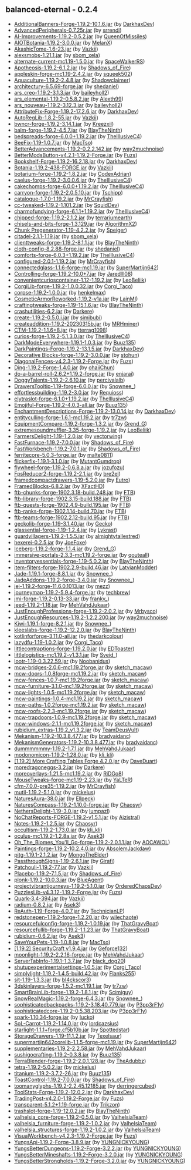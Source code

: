 ## balanced-eternal - 0.2.4

  * [AdditionalBanners-Forge-1.19.2-10.1.6.jar](https://www.curseforge.com/minecraft/mc-mods/additional-banners/files/4068893) (by [DarkhaxDev](https://www.curseforge.com/members/DarkhaxDev/projects))
  * [AdvancedPeripherals-0.7.25r.jar](https://www.curseforge.com/minecraft/mc-mods/advanced-peripherals/files/4439184) (by [srrendi](https://www.curseforge.com/members/srrendi/projects))
  * [AI-Improvements-1.19.2-0.5.2.jar](https://www.curseforge.com/minecraft/mc-mods/ai-improvements/files/4019127) (by [QueenOfMissiles](https://www.curseforge.com/members/QueenOfMissiles/projects))
  * [AIOTBotania-1.19.2-3.0.0.jar](https://www.curseforge.com/minecraft/mc-mods/aiot-botania/files/4219485) (by [MelanX](https://www.curseforge.com/members/MelanX/projects))
  * [AkashicTome-1.6-23.jar](https://www.curseforge.com/minecraft/mc-mods/akashic-tome/files/4361115) (by [Vazkii](https://www.curseforge.com/members/Vazkii/projects))
  * [alexsmobs-1.21.1.jar](https://www.curseforge.com/minecraft/mc-mods/alexs-mobs/files/4159154) (by [sbom_xela](https://www.curseforge.com/members/sbom_xela/projects))
  * [alternate-current-mc1.19-1.5.0.jar](https://www.curseforge.com/minecraft/mc-mods/alternate-current/files/4406066) (by [SpaceWalkerRS](https://www.curseforge.com/members/SpaceWalkerRS/projects))
  * [Apotheosis-1.19.2-6.1.2.jar](https://www.curseforge.com/minecraft/mc-mods/apotheosis/files/4443341) (by [Shadows_of_Fire](https://www.curseforge.com/members/Shadows_of_Fire/projects))
  * [appleskin-forge-mc1.19-2.4.2.jar](https://www.curseforge.com/minecraft/mc-mods/appleskin/files/3872808) (by [squeek502](https://www.curseforge.com/members/squeek502/projects))
  * [Aquaculture-1.19.2-2.4.8.jar](https://www.curseforge.com/minecraft/mc-mods/aquaculture/files/4074684) (by [Shadowclaimer](https://www.curseforge.com/members/Shadowclaimer/projects))
  * [architectury-6.5.69-forge.jar](https://www.curseforge.com/minecraft/mc-mods/architectury-api/files/4384406) (by [shedaniel](https://www.curseforge.com/members/shedaniel/projects))
  * [ars_creo-1.19.2-3.1.3.jar](https://www.curseforge.com/minecraft/mc-mods/ars-creo/files/4291461) (by [baileyholl2](https://www.curseforge.com/members/baileyholl2/projects))
  * [ars_elemental-1.19.2-0.5.8.2.jar](https://www.curseforge.com/minecraft/mc-mods/ars-elemental/files/4424442) (by [Alexth99](https://www.curseforge.com/members/Alexth99/projects))
  * [ars_nouveau-1.19.2-3.12.3.jar](https://www.curseforge.com/minecraft/mc-mods/ars-nouveau/files/4410803) (by [baileyholl2](https://www.curseforge.com/members/baileyholl2/projects))
  * [AttributeFix-Forge-1.19.2-17.2.6.jar](https://www.curseforge.com/minecraft/mc-mods/attributefix/files/4436598) (by [DarkhaxDev](https://www.curseforge.com/members/DarkhaxDev/projects))
  * [AutoRegLib-1.8.2-55.jar](https://www.curseforge.com/minecraft/mc-mods/autoreglib/files/4100299) (by [Vazkii](https://www.curseforge.com/members/Vazkii/projects))
  * [bwncr-forge-1.19.2-3.14.1.jar](https://www.curseforge.com/minecraft/mc-mods/bad-wither-no-cookie-reloaded/files/4090811) (by [Kreezxil](https://www.curseforge.com/members/Kreezxil/projects))
  * [balm-forge-1.19.2-4.5.7.jar](https://www.curseforge.com/minecraft/mc-mods/balm/files/4442591) (by [BlayTheNinth](https://www.curseforge.com/members/BlayTheNinth/projects))
  * [bedspreads-forge-6.0.0+1.19.2.jar](https://www.curseforge.com/minecraft/mc-mods/bedspreads/files/3927636) (by [TheIllusiveC4](https://www.curseforge.com/members/TheIllusiveC4/projects))
  * [BeeFix-1.19-1.0.7.jar](https://www.curseforge.com/minecraft/mc-mods/bee-fix/files/4203419) (by [MacTso](https://www.curseforge.com/members/MacTso/projects))
  * [BetterAdvancements-1.19.2-0.2.2.142.jar](https://www.curseforge.com/minecraft/mc-mods/better-advancements/files/3940452) (by [way2muchnoise](https://www.curseforge.com/members/way2muchnoise/projects))
  * [BetterModsButton-v4.2.1-1.19.2-Forge.jar](https://www.curseforge.com/minecraft/mc-mods/better-mods-button/files/3963202) (by [Fuzs](https://www.curseforge.com/members/Fuzs/projects))
  * [Bookshelf-Forge-1.19.2-16.2.18.jar](https://www.curseforge.com/minecraft/mc-mods/bookshelf/files/4426591) (by [DarkhaxDev](https://www.curseforge.com/members/DarkhaxDev/projects))
  * [Botania-1.19.2-438-FORGE.jar](https://www.curseforge.com/minecraft/mc-mods/botania/files/4415871) (by [Vazkii](https://www.curseforge.com/members/Vazkii/projects))
  * [botarium-forge-1.19.2-1.8.2.jar](https://www.curseforge.com/minecraft/mc-mods/botarium/files/4306551) (by [CodexAdrian](https://www.curseforge.com/members/CodexAdrian/projects))
  * [caelus-forge-1.19.2-3.0.0.6.jar](https://www.curseforge.com/minecraft/mc-mods/caelus/files/3929284) (by [TheIllusiveC4](https://www.curseforge.com/members/TheIllusiveC4/projects))
  * [cakechomps-forge-6.0.0+1.19.2.jar](https://www.curseforge.com/minecraft/mc-mods/cake-chomps/files/3930653) (by [TheIllusiveC4](https://www.curseforge.com/members/TheIllusiveC4/projects))
  * [carryon-forge-1.19.2-2.0.5.10.jar](https://www.curseforge.com/minecraft/mc-mods/carry-on/files/4375891) (by [Tschipp](https://www.curseforge.com/members/Tschipp/projects))
  * [catalogue-1.7.0-1.19.2.jar](https://www.curseforge.com/minecraft/mc-mods/catalogue/files/4171024) (by [MrCrayfish](https://www.curseforge.com/members/MrCrayfish/projects))
  * [cc-tweaked-1.19.2-1.101.2.jar](https://www.curseforge.com/minecraft/mc-mods/cc-tweaked/files/4395619) (by [SquidDev](https://www.curseforge.com/members/SquidDev/projects))
  * [charmofundying-forge-6.1.1+1.19.2.jar](https://www.curseforge.com/minecraft/mc-mods/charm-of-undying/files/4346537) (by [TheIllusiveC4](https://www.curseforge.com/members/TheIllusiveC4/projects))
  * [chipped-forge-1.19.2-2.1.2.jar](https://www.curseforge.com/minecraft/mc-mods/chipped/files/4434885) (by [terrariumearth](https://www.curseforge.com/members/terrariumearth/projects))
  * [chisels-and-bits-forge-1.3.129.jar](https://www.curseforge.com/minecraft/mc-mods/chisels-bits/files/4402503) (by [AlgorithmX2](https://www.curseforge.com/members/AlgorithmX2/projects))
  * [Chunk Pregenerator-1.19-4.2.2.jar](https://www.curseforge.com/minecraft/mc-mods/chunkpregenerator/files/4435748) (by [Speiger](https://www.curseforge.com/members/Speiger/projects))
  * [citadel-2.1.1-1.19.jar](https://www.curseforge.com/minecraft/mc-mods/citadel/files/4132623) (by [sbom_xela](https://www.curseforge.com/members/sbom_xela/projects))
  * [clienttweaks-forge-1.19.2-8.1.1.jar](https://www.curseforge.com/minecraft/mc-mods/client-tweaks/files/4440792) (by [BlayTheNinth](https://www.curseforge.com/members/BlayTheNinth/projects))
  * [cloth-config-8.2.88-forge.jar](https://www.curseforge.com/minecraft/mc-mods/cloth-config/files/3972423) (by [shedaniel](https://www.curseforge.com/members/shedaniel/projects))
  * [comforts-forge-6.0.3+1.19.2.jar](https://www.curseforge.com/minecraft/mc-mods/comforts/files/4105213) (by [TheIllusiveC4](https://www.curseforge.com/members/TheIllusiveC4/projects))
  * [configured-2.0.1-1.19.2.jar](https://www.curseforge.com/minecraft/mc-mods/configured/files/4011355) (by [MrCrayfish](https://www.curseforge.com/members/MrCrayfish/projects))
  * [connectedglass-1.1.6-forge-mc1.19.jar](https://www.curseforge.com/minecraft/mc-mods/connected-glass/files/4293791) (by [SuperMartijn642](https://www.curseforge.com/members/SuperMartijn642/projects))
  * [Controlling-forge-1.19.2-10.0+7.jar](https://www.curseforge.com/minecraft/mc-mods/controlling/files/4050343) (by [Jaredlll08](https://www.curseforge.com/members/Jaredlll08/projects))
  * [convenientcurioscontainer-1.12-1.19.2.jar](https://www.curseforge.com/minecraft/mc-mods/convenient-curios-container/files/4399870) (by [LeoBeliik](https://www.curseforge.com/members/LeoBeliik/projects))
  * [CorgiLib-forge-1.19.2-1.0.0.32.jar](https://www.curseforge.com/minecraft/mc-mods/corgilib/files/4416614) (by [Corgi_Taco](https://www.curseforge.com/members/Corgi_Taco/projects))
  * [corpse-1.19.2-1.0.0.jar](https://www.curseforge.com/minecraft/mc-mods/corpse/files/3920717) (by [henkelmax](https://www.curseforge.com/members/henkelmax/projects))
  * [CosmeticArmorReworked-1.19.2-v1a.jar](https://www.curseforge.com/minecraft/mc-mods/cosmetic-armor-reworked/files/4016732) (by [LainMI](https://www.curseforge.com/members/LainMI/projects))
  * [craftingtweaks-forge-1.19-15.1.6.jar](https://www.curseforge.com/minecraft/mc-mods/crafting-tweaks/files/4412675) (by [BlayTheNinth](https://www.curseforge.com/members/BlayTheNinth/projects))
  * [crashutilities-6.2.jar](https://www.curseforge.com/minecraft/mc-mods/crash-utilities/files/4406293) (by [Darkere](https://www.curseforge.com/members/Darkere/projects))
  * [create-1.19.2-0.5.0.i.jar](https://www.curseforge.com/minecraft/mc-mods/create/files/4371809) (by [simibubi](https://www.curseforge.com/members/simibubi/projects))
  * [createaddition-1.19.2-20230315b.jar](https://www.curseforge.com/minecraft/mc-mods/createaddition/files/4438795) (by [MRHminer](https://www.curseforge.com/members/MRHminer/projects))
  * [CTM-1.19.2-1.1.6+8.jar](https://www.curseforge.com/minecraft/mc-mods/ctm/files/4393695) (by [tterrag1098](https://www.curseforge.com/members/tterrag1098/projects))
  * [curios-forge-1.19.2-5.1.3.0.jar](https://www.curseforge.com/minecraft/mc-mods/curios/files/4418021) (by [TheIllusiveC4](https://www.curseforge.com/members/TheIllusiveC4/projects))
  * [DarkModeEverywhere-1.19.1-1.0.3.jar](https://www.curseforge.com/minecraft/mc-mods/dark-mode-everywhere/files/3912329) (by [Buuz135](https://www.curseforge.com/members/Buuz135/projects))
  * [DarkPaintings-Forge-1.19.2-13.1.5.jar](https://www.curseforge.com/minecraft/mc-mods/dark-paintings/files/4357106) (by [DarkhaxDev](https://www.curseforge.com/members/DarkhaxDev/projects))
  * [Decorative Blocks-forge-1.19.2-3.0.0.jar](https://www.curseforge.com/minecraft/mc-mods/decorative-blocks/files/3941638) (by [stohun](https://www.curseforge.com/members/stohun/projects))
  * [DiagonalFences-v4.2.3-1.19.2-Forge.jar](https://www.curseforge.com/minecraft/mc-mods/diagonal-fences/files/4026713) (by [Fuzs](https://www.curseforge.com/members/Fuzs/projects))
  * [Ding-1.19.2-Forge-1.4.0.jar](https://www.curseforge.com/minecraft/mc-mods/ding/files/4382947) (by [ohaiiChun](https://www.curseforge.com/members/ohaiiChun/projects))
  * [do-a-barrel-roll-2.6.2+1.19.2-forge.jar](https://www.curseforge.com/minecraft/mc-mods/do-a-barrel-roll/files/4385174) (by [enjarai](https://www.curseforge.com/members/enjarai/projects))
  * [DoggyTalents-1.19.2-2.6.10.jar](https://www.curseforge.com/minecraft/mc-mods/doggy-talents/files/4318535) (by [percivalalb](https://www.curseforge.com/members/percivalalb/projects))
  * [DrawersTooltip-1.19-forge-6.0.0.jar](https://www.curseforge.com/minecraft/mc-mods/drawers-tooltip/files/3881193) (by [Snownee_](https://www.curseforge.com/members/Snownee_/projects))
  * [effortlessbuilding-1.19.2-3.0.jar](https://www.curseforge.com/minecraft/mc-mods/effortless-building/files/4388111) (by [Requioss](https://www.curseforge.com/members/Requioss/projects))
  * [elytraslot-forge-6.1.0+1.19.2.jar](https://www.curseforge.com/minecraft/mc-mods/elytra-slot/files/4375449) (by [TheIllusiveC4](https://www.curseforge.com/members/TheIllusiveC4/projects))
  * [Emojiful-Forge-1.19.2-4.0.3-all.jar](https://www.curseforge.com/minecraft/mc-mods/emojiful/files/4056363) (by [Buuz135](https://www.curseforge.com/members/Buuz135/projects))
  * [EnchantmentDescriptions-Forge-1.19.2-13.0.14.jar](https://www.curseforge.com/minecraft/mc-mods/enchantment-descriptions/files/4277356) (by [DarkhaxDev](https://www.curseforge.com/members/DarkhaxDev/projects))
  * [entityculling-forge-1.6.1-mc1.19.2.jar](https://www.curseforge.com/minecraft/mc-mods/entityculling/files/4404949) (by [tr7zw](https://www.curseforge.com/members/tr7zw/projects))
  * [EquipmentCompare-1.19.2-forge-1.3.2.jar](https://www.curseforge.com/minecraft/mc-mods/equipment-compare/files/4282005) (by [Grend_G](https://www.curseforge.com/members/Grend_G/projects))
  * [extremesoundmuffler-3.35-forge-1.19.2.jar](https://www.curseforge.com/minecraft/mc-mods/extreme-sound-muffler/files/4323663) (by [LeoBeliik](https://www.curseforge.com/members/LeoBeliik/projects))
  * [FarmersDelight-1.19-1.2.0.jar](https://www.curseforge.com/minecraft/mc-mods/farmers-delight/files/3999157) (by [vectorwing](https://www.curseforge.com/members/vectorwing/projects))
  * [FastFurnace-1.19.2-7.0.0.jar](https://www.curseforge.com/minecraft/mc-mods/fastfurnace/files/4028348) (by [Shadows_of_Fire](https://www.curseforge.com/members/Shadows_of_Fire/projects))
  * [FastWorkbench-1.19.2-7.0.1.jar](https://www.curseforge.com/minecraft/mc-mods/fastworkbench/files/4029996) (by [Shadows_of_Fire](https://www.curseforge.com/members/Shadows_of_Fire/projects))
  * [ferritecore-5.0.3-forge.jar](https://www.curseforge.com/minecraft/mc-mods/ferritecore/files/4117906) (by [malte0811](https://www.curseforge.com/members/malte0811/projects))
  * [flickerfix-1.19.1-3.1.0.jar](https://www.curseforge.com/minecraft/mc-mods/flickerfix/files/3913684) (by [MutantGumdrop](https://www.curseforge.com/members/MutantGumdrop/projects))
  * [flywheel-forge-1.19.2-0.6.8.a.jar](https://www.curseforge.com/minecraft/mc-mods/flywheel/files/4341471) (by [jozufozu](https://www.curseforge.com/members/jozufozu/projects))
  * [FpsReducer2-forge-1.19.2-2.1.jar](https://www.curseforge.com/minecraft/mc-mods/fps-reducer/files/3931329) (by [bre2el](https://www.curseforge.com/members/bre2el/projects))
  * [framedcompactdrawers-1.19-5.2.0.jar](https://www.curseforge.com/minecraft/mc-mods/framed-compacting-drawers/files/4023353) (by [Eutro](https://www.curseforge.com/members/Eutro/projects))
  * [FramedBlocks-6.8.2.jar](https://www.curseforge.com/minecraft/mc-mods/framedblocks/files/4444885) (by [XFactHD](https://www.curseforge.com/members/XFactHD/projects))
  * [ftb-chunks-forge-1902.3.18-build.248.jar](https://www.curseforge.com/minecraft/mc-mods/ftb-chunks-forge/files/4443732) (by [FTB](https://www.curseforge.com/members/FTB/projects))
  * [ftb-library-forge-1902.3.15-build.188.jar](https://www.curseforge.com/minecraft/mc-mods/ftb-library-forge/files/4440400) (by [FTB](https://www.curseforge.com/members/FTB/projects))
  * [ftb-quests-forge-1902.4.9-build.195.jar](https://www.curseforge.com/minecraft/mc-mods/ftb-quests-forge/files/4415430) (by [FTB](https://www.curseforge.com/members/FTB/projects))
  * [ftb-ranks-forge-1902.1.14-build.70.jar](https://www.curseforge.com/minecraft/mc-mods/ftb-ranks-forge/files/4167386) (by [FTB](https://www.curseforge.com/members/FTB/projects))
  * [ftb-teams-forge-1902.2.12-build.95.jar](https://www.curseforge.com/minecraft/mc-mods/ftb-teams-forge/files/4367026) (by [FTB](https://www.curseforge.com/members/FTB/projects))
  * [geckolib-forge-1.19-3.1.40.jar](https://www.curseforge.com/minecraft/mc-mods/geckolib/files/4407241) (by [Gecko](https://www.curseforge.com/members/Gecko/projects))
  * [glassential-forge-1.19-1.2.4.jar](https://www.curseforge.com/minecraft/mc-mods/glassential/files/3901780) (by [Lykrast](https://www.curseforge.com/members/Lykrast/projects))
  * [guardvillagers-1.19.2-1.5.5.jar](https://www.curseforge.com/minecraft/mc-mods/guard-villagers/files/4432658) (by [almightytallestred](https://www.curseforge.com/members/almightytallestred/projects))
  * [hexerei-0.2.5.jar](https://www.curseforge.com/minecraft/mc-mods/hexerei/files/4035671) (by [JoeFoxe](https://www.curseforge.com/members/JoeFoxe/projects))
  * [Iceberg-1.19.2-forge-1.1.4.jar](https://www.curseforge.com/minecraft/mc-mods/iceberg/files/4300529) (by [Grend_G](https://www.curseforge.com/members/Grend_G/projects))
  * [immersive-portals-2.3.3-mc1.19.2-forge.jar](https://www.curseforge.com/minecraft/mc-mods/immersive-portals-for-forge/files/4385516) (by [qouteall](https://www.curseforge.com/members/qouteall/projects))
  * [inventoryessentials-forge-1.19-5.0.2.jar](https://www.curseforge.com/minecraft/mc-mods/inventory-essentials/files/4414160) (by [BlayTheNinth](https://www.curseforge.com/members/BlayTheNinth/projects))
  * [item-filters-forge-1902.2.9-build.46.jar](https://www.curseforge.com/minecraft/mc-mods/item-filters/files/4055379) (by [LatvianModder](https://www.curseforge.com/members/LatvianModder/projects))
  * [Jade-1.19.1-forge-8.8.1.jar](https://www.curseforge.com/minecraft/mc-mods/jade/files/4433884) (by [Snownee_](https://www.curseforge.com/members/Snownee_/projects))
  * [JadeAddons-1.19.2-forge-3.4.0.jar](https://www.curseforge.com/minecraft/mc-mods/jade-addons/files/4375915) (by [Snownee_](https://www.curseforge.com/members/Snownee_/projects))
  * [jei-1.19.2-forge-11.6.0.1013.jar](https://www.curseforge.com/minecraft/mc-mods/jei/files/4434397) (by [mezz](https://www.curseforge.com/members/mezz/projects))
  * [journeymap-1.19.2-5.9.4-forge.jar](https://www.curseforge.com/minecraft/mc-mods/journeymap/files/4437152) (by [techbrew](https://www.curseforge.com/members/techbrew/projects))
  * [jmi-forge-1.19.2-0.13-33.jar](https://www.curseforge.com/minecraft/mc-mods/journeymap-integration/files/4443488) (by [frankv_](https://www.curseforge.com/members/frankv_/projects))
  * [jeed-1.19.2-1.18.jar](https://www.curseforge.com/minecraft/mc-mods/just-enough-effect-descriptions-jeed/files/4277808) (by [MehVahdJukaar](https://www.curseforge.com/members/MehVahdJukaar/projects))
  * [JustEnoughProfessions-forge-1.19.2-2.0.2.jar](https://www.curseforge.com/minecraft/mc-mods/just-enough-professions-jep/files/4427313) (by [Mrbysco](https://www.curseforge.com/members/Mrbysco/projects))
  * [JustEnoughResources-1.19.2-1.2.2.200.jar](https://www.curseforge.com/minecraft/mc-mods/just-enough-resources-jer/files/4440341) (by [way2muchnoise](https://www.curseforge.com/members/way2muchnoise/projects))
  * [Kiwi-1.19.1-forge-8.2.1.jar](https://www.curseforge.com/minecraft/mc-mods/kiwi/files/4394197) (by [Snownee_](https://www.curseforge.com/members/Snownee_/projects))
  * [kleeslabs-forge-1.19.2-12.2.0.jar](https://www.curseforge.com/minecraft/mc-mods/kleeslabs/files/4440432) (by [BlayTheNinth](https://www.curseforge.com/members/BlayTheNinth/projects))
  * [kotlinforforge-3.11.0-all.jar](https://www.curseforge.com/minecraft/mc-mods/kotlin-for-forge/files/4439494) (by [thedarkcolour](https://www.curseforge.com/members/thedarkcolour/projects))
  * [lazydfu-1.19-1.0.2.jar](https://www.curseforge.com/minecraft/mc-mods/lazy-dfu-forge/files/4327266) (by [Corgi_Taco](https://www.curseforge.com/members/Corgi_Taco/projects))
  * [littlecontraptions-forge-1.19.2.0.jar](https://www.curseforge.com/minecraft/mc-mods/little-contraptions/files/4050984) (by [EDToaster](https://www.curseforge.com/members/EDToaster/projects))
  * [littlelogistics-mc1.19.2-v1.3.1.jar](https://www.curseforge.com/minecraft/mc-mods/little-logistics/files/4050924) (by [Sveid_](https://www.curseforge.com/members/Sveid_/projects))
  * [lootr-1.19-0.3.22.59.jar](https://www.curseforge.com/minecraft/mc-mods/lootr/files/4179721) (by [Noobanidus](https://www.curseforge.com/members/Noobanidus/projects))
  * [mcw-bridges-2.0.6-mc1.19.2forge.jar](https://www.curseforge.com/minecraft/mc-mods/macaws-bridges/files/4178166) (by [sketch_macaw](https://www.curseforge.com/members/sketch_macaw/projects))
  * [mcw-doors-1.0.8forge-mc1.19.2.jar](https://www.curseforge.com/minecraft/mc-mods/macaws-doors/files/4381516) (by [sketch_macaw](https://www.curseforge.com/members/sketch_macaw/projects))
  * [mcw-fences-1.0.7-mc1.19.2forge.jar](https://www.curseforge.com/minecraft/mc-mods/macaws-fences-and-walls/files/4204550) (by [sketch_macaw](https://www.curseforge.com/members/sketch_macaw/projects))
  * [mcw-furniture-3.1.0-mc1.19.2forge.jar](https://www.curseforge.com/minecraft/mc-mods/macaws-furniture/files/4419012) (by [sketch_macaw](https://www.curseforge.com/members/sketch_macaw/projects))
  * [mcw-lights-1.0.5-mc1.19.2forge.jar](https://www.curseforge.com/minecraft/mc-mods/macaws-lights-and-lamps/files/4358264) (by [sketch_macaw](https://www.curseforge.com/members/sketch_macaw/projects))
  * [mcw-paintings-1.0.4-mc1.19.2.jar](https://www.curseforge.com/minecraft/mc-mods/macaws-paintings/files/3922999) (by [sketch_macaw](https://www.curseforge.com/members/sketch_macaw/projects))
  * [mcw-paths-1.0.2forge-mc1.19.2.jar](https://www.curseforge.com/minecraft/mc-mods/macaws-paths-and-pavings/files/4126526) (by [sketch_macaw](https://www.curseforge.com/members/sketch_macaw/projects))
  * [mcw-roofs-2.2.3-mc1.19.2forge.jar](https://www.curseforge.com/minecraft/mc-mods/macaws-roofs/files/4429466) (by [sketch_macaw](https://www.curseforge.com/members/sketch_macaw/projects))
  * [mcw-trapdoors-1.0.9-mc1.19.2forge.jar](https://www.curseforge.com/minecraft/mc-mods/macaws-trapdoors/files/4429507) (by [sketch_macaw](https://www.curseforge.com/members/sketch_macaw/projects))
  * [mcw-windows-2.1.1-mc1.19.2forge.jar](https://www.curseforge.com/minecraft/mc-mods/macaws-windows/files/4203423) (by [sketch_macaw](https://www.curseforge.com/members/sketch_macaw/projects))
  * [rubidium_extras-1.19.2_v1.3.2.jar](https://www.curseforge.com/minecraft/mc-mods/magnesium-extras/files/4285411) (by [TeamDeusVult](https://www.curseforge.com/members/TeamDeusVult/projects))
  * [Mekanism-1.19.2-10.3.8.477.jar](https://www.curseforge.com/minecraft/mc-mods/mekanism/files/4385637) (by [bradyaidanc](https://www.curseforge.com/members/bradyaidanc/projects))
  * [MekanismGenerators-1.19.2-10.3.8.477.jar](https://www.curseforge.com/minecraft/mc-mods/mekanism-generators/files/4385639) (by [bradyaidanc](https://www.curseforge.com/members/bradyaidanc/projects))
  * [dummmmmmy-1.19.2-1.7.1.jar](https://www.curseforge.com/minecraft/mc-mods/mmmmmmmmmmmm/files/4410143) (by [MehVahdJukaar](https://www.curseforge.com/members/MehVahdJukaar/projects))
  * [modonomicon-1.19.2-1.28.0.jar](https://www.curseforge.com/minecraft/mc-mods/modonomicon/files/4436812) (by [kli_kli](https://www.curseforge.com/members/kli_kli/projects))
  * [[1.19.2] More Crafting Tables Forge 4.2.0.jar](https://www.curseforge.com/minecraft/mc-mods/more-crafting-tables-for-forge/files/3938942) (by [DaveDuart](https://www.curseforge.com/members/DaveDuart/projects))
  * [moredragoneggs-3.2.jar](https://www.curseforge.com/minecraft/mc-mods/more-dragon-eggs/files/4060624) (by [Darkere](https://www.curseforge.com/members/Darkere/projects))
  * [moreoverlays-1.21.5-mc1.19.2.jar](https://www.curseforge.com/minecraft/mc-mods/more-overlays-updated/files/4322445) (by [RiDGo8](https://www.curseforge.com/members/RiDGo8/projects))
  * [MouseTweaks-forge-mc1.19-2.23.jar](https://www.curseforge.com/minecraft/mc-mods/mouse-tweaks/files/3871353) (by [YaLTeR](https://www.curseforge.com/members/YaLTeR/projects))
  * [cfm-7.0.0-pre35-1.19.2.jar](https://www.curseforge.com/minecraft/mc-mods/mrcrayfish-furniture-mod/files/4374996) (by [MrCrayfish](https://www.curseforge.com/members/MrCrayfish/projects))
  * [mutil-1.19.2-5.1.0.jar](https://www.curseforge.com/minecraft/mc-mods/mutil/files/3941314) (by [mickelus](https://www.curseforge.com/members/mickelus/projects))
  * [NaturesAura-38.0.jar](https://www.curseforge.com/minecraft/mc-mods/natures-aura/files/4419637) (by [Ellpeck](https://www.curseforge.com/members/Ellpeck/projects))
  * [NaturesCompass-1.19.2-1.10.0-forge.jar](https://www.curseforge.com/minecraft/mc-mods/natures-compass/files/4118390) (by [Chaosyr](https://www.curseforge.com/members/Chaosyr/projects))
  * [NethersDelight-1.19-3.0.jar](https://www.curseforge.com/minecraft/mc-mods/nethers-delight/files/3971576) (by [lumpazl](https://www.curseforge.com/members/lumpazl/projects))
  * [NoChatReports-FORGE-1.19.2-v1.5.1.jar](https://www.curseforge.com/minecraft/mc-mods/no-chat-reports/files/4082456) (by [Aizistral](https://www.curseforge.com/members/Aizistral/projects))
  * [Notes-1.19.2-1.2.5.jar](https://www.curseforge.com/minecraft/mc-mods/notes/files/3931943) (by [Chaosyr](https://www.curseforge.com/members/Chaosyr/projects))
  * [occultism-1.19.2-1.73.0.jar](https://www.curseforge.com/minecraft/mc-mods/occultism/files/4434970) (by [kli_kli](https://www.curseforge.com/members/kli_kli/projects))
  * [oculus-mc1.19.2-1.2.8a.jar](https://www.curseforge.com/minecraft/mc-mods/oculus/files/4299147) (by [Asek3](https://www.curseforge.com/members/Asek3/projects))
  * [Oh_The_Biomes_You'll_Go-forge-1.19.2-2.0.1.1.jar](https://www.curseforge.com/minecraft/mc-mods/oh-the-biomes-youll-go/files/4426501) (by [AOCAWOL](https://www.curseforge.com/members/AOCAWOL/projects))
  * [Paintings-forge-1.19.2-10.2.4.0.jar](https://www.curseforge.com/minecraft/mc-mods/paintings/files/4084513) (by [AbsolemJackdaw](https://www.curseforge.com/members/AbsolemJackdaw/projects))
  * [pitg-1.19.1-2.1.2.jar](https://www.curseforge.com/minecraft/mc-mods/pane-in-the-glass/files/4111500) (by [MongoTheElder](https://www.curseforge.com/members/MongoTheElder/projects))
  * [PassthroughSigns-1.19-2.6.1.jar](https://www.curseforge.com/minecraft/mc-mods/passthrough-signs/files/3896856) (by [Girafi](https://www.curseforge.com/members/Girafi/projects))
  * [Patchouli-1.19.2-77.jar](https://www.curseforge.com/minecraft/mc-mods/patchouli/files/4031402) (by [Vazkii](https://www.curseforge.com/members/Vazkii/projects))
  * [Placebo-1.19.2-7.1.5.jar](https://www.curseforge.com/minecraft/mc-mods/placebo/files/4441950) (by [Shadows_of_Fire](https://www.curseforge.com/members/Shadows_of_Fire/projects))
  * [plonk-1.19.2-10.0.3.jar](https://www.curseforge.com/minecraft/mc-mods/plonk/files/3921449) (by [BlueAgent](https://www.curseforge.com/members/BlueAgent/projects))
  * [projectvibrantjourneys-1.19.2-5.1.0.jar](https://www.curseforge.com/minecraft/mc-mods/project-vibrant-journeys/files/3982170) (by [OrderedChaosDev](https://www.curseforge.com/members/OrderedChaosDev/projects))
  * [PuzzlesLib-v4.3.12-1.19.2-Forge.jar](https://www.curseforge.com/minecraft/mc-mods/puzzles-lib/files/4041202) (by [Fuzs](https://www.curseforge.com/members/Fuzs/projects))
  * [Quark-3.4-394.jar](https://www.curseforge.com/minecraft/mc-mods/quark/files/4426258) (by [Vazkii](https://www.curseforge.com/members/Vazkii/projects))
  * [radium-0.8.2.jar](https://www.curseforge.com/minecraft/mc-mods/radium-reforged/files/3949703) (by [Asek3](https://www.curseforge.com/members/Asek3/projects))
  * [ReAuth-1.19-Forge-4.0.7.jar](https://www.curseforge.com/minecraft/mc-mods/reauth/files/4408013) (by [TechnicianLP](https://www.curseforge.com/members/TechnicianLP/projects))
  * [redstonepen-1.19.2-forge-1.2.20.jar](https://www.curseforge.com/minecraft/mc-mods/redstone-pen/files/4393700) (by [wilechaote](https://www.curseforge.com/members/wilechaote/projects))
  * [resourcefulconfig-forge-1.19.2-1.0.19.jar](https://www.curseforge.com/minecraft/mc-mods/resourceful-config/files/4394157) (by [ThatGravyBoat](https://www.curseforge.com/members/ThatGravyBoat/projects))
  * [resourcefullib-forge-1.19.2-1.1.23.jar](https://www.curseforge.com/minecraft/mc-mods/resourceful-lib/files/4434139) (by [ThatGravyBoat](https://www.curseforge.com/members/ThatGravyBoat/projects))
  * [rubidium-0.6.2.jar](https://www.curseforge.com/minecraft/mc-mods/rubidium/files/3973894) (by [Asek3](https://www.curseforge.com/members/Asek3/projects))
  * [SaveYourPets-1.19-1.0.8.jar](https://www.curseforge.com/minecraft/mc-mods/save-your-pets/files/4300718) (by [MacTso](https://www.curseforge.com/members/MacTso/projects))
  * [[1.19.2] SecurityCraft v1.9.4.jar](https://www.curseforge.com/minecraft/mc-mods/security-craft/files/4121479) (by [Geforce132](https://www.curseforge.com/members/Geforce132/projects))
  * [moonlight-1.19.2-2.2.16-forge.jar](https://www.curseforge.com/minecraft/mc-mods/selene/files/4431044) (by [MehVahdJukaar](https://www.curseforge.com/members/MehVahdJukaar/projects))
  * [ServerTabInfo-1.19.1-1.3.7.jar](https://www.curseforge.com/minecraft/mc-mods/server-tab-info/files/3909235) (by [black_dog20](https://www.curseforge.com/members/black_dog20/projects))
  * [shutupexperimentalsettings-1.0.5.jar](https://www.curseforge.com/minecraft/mc-mods/shutup-experimental-settings/files/3759881) (by [Corgi_Taco](https://www.curseforge.com/members/Corgi_Taco/projects))
  * [simplylight-1.19.2-1.4.5-build.42.jar](https://www.curseforge.com/minecraft/mc-mods/simply-light/files/4016401) (by [Flanks255](https://www.curseforge.com/members/Flanks255/projects))
  * [sit-1.19-1.3.3.jar](https://www.curseforge.com/minecraft/mc-mods/sit/files/3871685) (by [bl4ckscor3](https://www.curseforge.com/members/bl4ckscor3/projects))
  * [3dskinlayers-forge-1.5.2-mc1.19.1.jar](https://www.curseforge.com/minecraft/mc-mods/skin-layers-3d/files/4001980) (by [tr7zw](https://www.curseforge.com/members/tr7zw/projects))
  * [SmartBrainLib-forge-1.19.2-1.8.1.jar](https://www.curseforge.com/minecraft/mc-mods/smartbrainlib/files/4421082) (by [Scimiguy](https://www.curseforge.com/members/Scimiguy/projects))
  * [SnowRealMagic-1.19.2-forge-6.4.3.jar](https://www.curseforge.com/minecraft/mc-mods/snow-real-magic/files/4433755) (by [Snownee_](https://www.curseforge.com/members/Snownee_/projects))
  * [sophisticatedbackpacks-1.19.2-3.18.40.779.jar](https://www.curseforge.com/minecraft/mc-mods/sophisticated-backpacks/files/4329957) (by [P3pp3rF1y](https://www.curseforge.com/members/P3pp3rF1y/projects))
  * [sophisticatedcore-1.19.2-0.5.38.203.jar](https://www.curseforge.com/minecraft/mc-mods/sophisticated-core/files/4329953) (by [P3pp3rF1y](https://www.curseforge.com/members/P3pp3rF1y/projects))
  * [spark-1.10.34-forge.jar](https://www.curseforge.com/minecraft/mc-mods/spark/files/4443553) (by [Iucko](https://www.curseforge.com/members/Iucko/projects))
  * [SoL-Carrot-1.19.2-1.14.0.jar](https://www.curseforge.com/minecraft/mc-mods/spice-of-life-carrot-edition/files/3974155) (by [lordcazsius](https://www.curseforge.com/members/lordcazsius/projects))
  * [starlight-1.1.1+forge.cf5b10b.jar](https://www.curseforge.com/minecraft/mc-mods/starlight-forge/files/3836016) (by [Spottedstar](https://www.curseforge.com/members/Spottedstar/projects))
  * [StorageDrawers-1.19-11.1.2.jar](https://www.curseforge.com/minecraft/mc-mods/storage-drawers/files/3884263) (by [Texelsaur](https://www.curseforge.com/members/Texelsaur/projects))
  * [supermartijn642corelib-1.1.5-forge-mc1.19.jar](https://www.curseforge.com/minecraft/mc-mods/supermartijn642s-core-lib/files/4430890) (by [SuperMartijn642](https://www.curseforge.com/members/SuperMartijn642/projects))
  * [supplementaries-1.19.2-2.2.58.jar](https://www.curseforge.com/minecraft/mc-mods/supplementaries/files/4438309) (by [MehVahdJukaar](https://www.curseforge.com/members/MehVahdJukaar/projects))
  * [sushigocrafting-1.19.2-0.3.8.jar](https://www.curseforge.com/minecraft/mc-mods/sushigocrafting/files/4015895) (by [Buuz135](https://www.curseforge.com/members/Buuz135/projects))
  * [TerraBlender-forge-1.19.2-2.0.1.128.jar](https://www.curseforge.com/minecraft/mc-mods/terrablender/files/4013816) (by [TheAdubbz](https://www.curseforge.com/members/TheAdubbz/projects))
  * [tetra-1.19.2-5.0.2.jar](https://www.curseforge.com/minecraft/mc-mods/tetra/files/4414851) (by [mickelus](https://www.curseforge.com/members/mickelus/projects))
  * [titanium-1.19.2-3.7.2-26.jar](https://www.curseforge.com/minecraft/mc-mods/titanium/files/4391554) (by [Buuz135](https://www.curseforge.com/members/Buuz135/projects))
  * [ToastControl-1.19.2-7.0.0.jar](https://www.curseforge.com/minecraft/mc-mods/toast-control/files/4028343) (by [Shadows_of_Fire](https://www.curseforge.com/members/Shadows_of_Fire/projects))
  * [toomanyglyphs-1.19.2-2.2.45.12185.jar](https://www.curseforge.com/minecraft/mc-mods/too-many-glyphs/files/4001247) (by [derringercubed](https://www.curseforge.com/members/derringercubed/projects))
  * [ToolStats-Forge-1.19.2-12.0.2.jar](https://www.curseforge.com/minecraft/mc-mods/tool-stats/files/3944168) (by [DarkhaxDev](https://www.curseforge.com/members/DarkhaxDev/projects))
  * [TradingPost-v4.2.0-1.19.2-Forge.jar](https://www.curseforge.com/minecraft/mc-mods/trading-post/files/3945828) (by [Fuzs](https://www.curseforge.com/members/Fuzs/projects))
  * [transparent-5.1.2+1.19-forge.jar](https://www.curseforge.com/minecraft/mc-mods/transparent/files/4031058) (by [Trikzon](https://www.curseforge.com/members/Trikzon/projects))
  * [trashslot-forge-1.19-12.0.2.jar](https://www.curseforge.com/minecraft/mc-mods/trashslot/files/4412862) (by [BlayTheNinth](https://www.curseforge.com/members/BlayTheNinth/projects))
  * [valhelsia_core-forge-1.19.2-0.5.0.jar](https://www.curseforge.com/minecraft/mc-mods/valhelsia-core/files/4181245) (by [ValhelsiaTeam](https://www.curseforge.com/members/ValhelsiaTeam/projects))
  * [valhelsia_furniture-forge-1.19.2-1.0.2.jar](https://www.curseforge.com/minecraft/mc-mods/valhelsia-furniture/files/4085201) (by [ValhelsiaTeam](https://www.curseforge.com/members/ValhelsiaTeam/projects))
  * [valhelsia_structures-forge-1.19.2-1.0.2.jar](https://www.curseforge.com/minecraft/mc-mods/valhelsia-structures/files/4429711) (by [ValhelsiaTeam](https://www.curseforge.com/members/ValhelsiaTeam/projects))
  * [VisualWorkbench-v4.2.3-1.19.2-Forge.jar](https://www.curseforge.com/minecraft/mc-mods/visual-workbench/files/4411536) (by [Fuzs](https://www.curseforge.com/members/Fuzs/projects))
  * [YungsApi-1.19.2-Forge-3.8.9.jar](https://www.curseforge.com/minecraft/mc-mods/yungs-api/files/4441682) (by [YUNGNICKYOUNG](https://www.curseforge.com/members/YUNGNICKYOUNG/projects))
  * [YungsBetterDungeons-1.19.2-Forge-3.2.2.jar](https://www.curseforge.com/minecraft/mc-mods/yungs-better-dungeons/files/4073204) (by [YUNGNICKYOUNG](https://www.curseforge.com/members/YUNGNICKYOUNG/projects))
  * [YungsBetterMineshafts-1.19.2-Forge-3.2.0.jar](https://www.curseforge.com/minecraft/mc-mods/yungs-better-mineshafts-forge/files/4031199) (by [YUNGNICKYOUNG](https://www.curseforge.com/members/YUNGNICKYOUNG/projects))
  * [YungsBetterStrongholds-1.19.2-Forge-3.2.0.jar](https://www.curseforge.com/minecraft/mc-mods/yungs-better-strongholds/files/4031213) (by [YUNGNICKYOUNG](https://www.curseforge.com/members/YUNGNICKYOUNG/projects))

